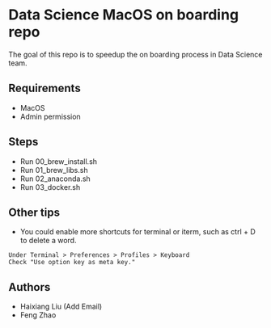 # Data Science MacOS on boarding repo

The goal of this repo is to speedup the on boarding process in Data Science team.

## Requirements
* MacOS
* Admin permission

## Steps 
* Run 00_brew_install.sh
* Run 01_brew_libs.sh
* Run 02_anaconda.sh
* Run 03_docker.sh

## Other tips
* You could enable more shortcuts for terminal or iterm, such as ctrl + D to delete a word.
```
Under Terminal > Preferences > Profiles > Keyboard 
Check "Use option key as meta key."
```

## Authors
* Haixiang Liu (Add Email)
* Feng Zhao
